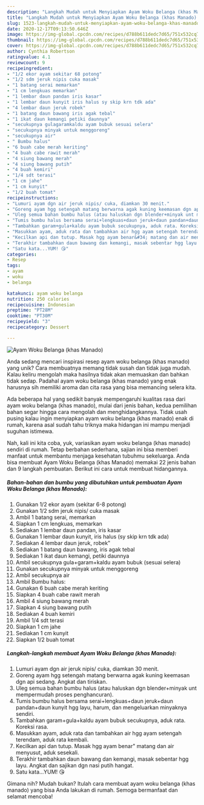 ```yaml
---
description: "Langkah Mudah untuk Menyiapkan Ayam Woku Belanga (khas Manado) yang Sempurna"
title: "Langkah Mudah untuk Menyiapkan Ayam Woku Belanga (khas Manado) yang Sempurna"
slug: 1523-langkah-mudah-untuk-menyiapkan-ayam-woku-belanga-khas-manado-yang-sempurna
date: 2020-12-17T09:13:50.646Z
image: https://img-global.cpcdn.com/recipes/d788b611dedc7d65/751x532cq70/ayam-woku-belanga-khas-manado-foto-resep-utama.jpg
thumbnail: https://img-global.cpcdn.com/recipes/d788b611dedc7d65/751x532cq70/ayam-woku-belanga-khas-manado-foto-resep-utama.jpg
cover: https://img-global.cpcdn.com/recipes/d788b611dedc7d65/751x532cq70/ayam-woku-belanga-khas-manado-foto-resep-utama.jpg
author: Cynthia Robertson
ratingvalue: 4.1
reviewcount: 9
recipeingredient:
- "1/2 ekor ayam sekitar 68 potong"
- "1/2 sdm jeruk nipis cuka masak"
- "1 batang serai memarkan"
- "1 cm lengkuas memarkan"
- "1 lembar daun pandan iris kasar"
- "1 lembar daun kunyit iris halus sy skip krn tdk ada"
- "4 lembar daun jeruk robek"
- "1 batang daun bawang iris agak tebal"
- "1 ikat daun kemangi petiki daunnya"
- "secukupnya gulagaramkaldu ayam bubuk sesuai selera"
- "secukupnya minyak untuk menggoreng"
- "secukupnya air"
- " Bumbu halus"
- "6 buah cabe merah keriting"
- "4 buah cabe rawit merah"
- "4 siung bawang merah"
- "4 siung bawang putih"
- "4 buah kemiri"
- "1/4 sdt terasi"
- "1 cm jahe"
- "1 cm kunyit"
- "1/2 buah tomat"
recipeinstructions:
- "Lumuri ayam dgn air jeruk nipis/ cuka, diamkan 30 menit."
- "Goreng ayam hgg setengah matang berwarna agak kuning keemasan dgn api sedang. Angkat dan tiriskan."
- "Uleg semua bahan bumbu halus (atau haluskan dgn blender+minyak unt mempermudah proses penghancuran)."
- "Tumis bumbu halus bersama serai+lengkuas+daun jeruk+daun pandan+daun kunyit hgg layu, harum, dan mengeluarkan minyaknya sendiri."
- "Tambahkan garam+gula+kaldu ayam bubuk secukupnya, aduk rata. Koreksi rasa."
- "Masukkan ayam, aduk rata dan tambahkan air hgg ayam setengah terendam, aduk rata kembali."
- "Kecilkan api dan tutup. Masak hgg ayam benar&#34; matang dan air menyusut, aduk sesekali."
- "Terakhir tambahkan daun bawang dan kemangi, masak sebentar hgg layu. Angkat dan sajikan dgn nasi putih hangat."
- "Satu kata...YUM! 😘"
categories:
- Resep
tags:
- ayam
- woku
- belanga

katakunci: ayam woku belanga 
nutrition: 250 calories
recipecuisine: Indonesian
preptime: "PT28M"
cooktime: "PT30M"
recipeyield: "3"
recipecategory: Dessert

---
```



![Ayam Woku Belanga (khas Manado)](https://img-global.cpcdn.com/recipes/d788b611dedc7d65/751x532cq70/ayam-woku-belanga-khas-manado-foto-resep-utama.jpg)

Anda sedang mencari inspirasi resep ayam woku belanga (khas manado) yang unik? Cara membuatnya memang tidak susah dan tidak juga mudah. Kalau keliru mengolah maka hasilnya tidak akan memuaskan dan bahkan tidak sedap. Padahal ayam woku belanga (khas manado) yang enak harusnya sih memiliki aroma dan cita rasa yang bisa memancing selera kita.



Ada beberapa hal yang sedikit banyak mempengaruhi kualitas rasa dari ayam woku belanga (khas manado), mulai dari jenis bahan, kedua pemilihan bahan segar hingga cara mengolah dan menghidangkannya. Tidak usah pusing kalau ingin menyiapkan ayam woku belanga (khas manado) enak di rumah, karena asal sudah tahu triknya maka hidangan ini mampu menjadi suguhan istimewa.


Nah, kali ini kita coba, yuk, variasikan ayam woku belanga (khas manado) sendiri di rumah. Tetap berbahan sederhana, sajian ini bisa memberi manfaat untuk membantu menjaga kesehatan tubuhmu sekeluarga. Anda bisa membuat Ayam Woku Belanga (khas Manado) memakai 22 jenis bahan dan 9 langkah pembuatan. Berikut ini cara untuk membuat hidangannya.

<!--inarticleads1-->

##### Bahan-bahan dan bumbu yang dibutuhkan untuk pembuatan Ayam Woku Belanga (khas Manado):

1. Gunakan 1/2 ekor ayam (sekitar 6-8 potong)
1. Gunakan 1/2 sdm jeruk nipis/ cuka masak
1. Ambil 1 batang serai, memarkan
1. Siapkan 1 cm lengkuas, memarkan
1. Sediakan 1 lembar daun pandan, iris kasar
1. Gunakan 1 lembar daun kunyit, iris halus (sy skip krn tdk ada)
1. Sediakan 4 lembar daun jeruk, robek&#34;
1. Sediakan 1 batang daun bawang, iris agak tebal
1. Sediakan 1 ikat daun kemangi, petiki daunnya
1. Ambil secukupnya gula+garam+kaldu ayam bubuk (sesuai selera)
1. Gunakan secukupnya minyak untuk menggoreng
1. Ambil secukupnya air
1. Ambil  Bumbu halus:
1. Gunakan 6 buah cabe merah keriting
1. Siapkan 4 buah cabe rawit merah
1. Ambil 4 siung bawang merah
1. Siapkan 4 siung bawang putih
1. Sediakan 4 buah kemiri
1. Ambil 1/4 sdt terasi
1. Siapkan 1 cm jahe
1. Sediakan 1 cm kunyit
1. Siapkan 1/2 buah tomat




<!--inarticleads2-->

##### Langkah-langkah membuat Ayam Woku Belanga (khas Manado):

1. Lumuri ayam dgn air jeruk nipis/ cuka, diamkan 30 menit.
1. Goreng ayam hgg setengah matang berwarna agak kuning keemasan dgn api sedang. Angkat dan tiriskan.
1. Uleg semua bahan bumbu halus (atau haluskan dgn blender+minyak unt mempermudah proses penghancuran).
1. Tumis bumbu halus bersama serai+lengkuas+daun jeruk+daun pandan+daun kunyit hgg layu, harum, dan mengeluarkan minyaknya sendiri.
1. Tambahkan garam+gula+kaldu ayam bubuk secukupnya, aduk rata. Koreksi rasa.
1. Masukkan ayam, aduk rata dan tambahkan air hgg ayam setengah terendam, aduk rata kembali.
1. Kecilkan api dan tutup. Masak hgg ayam benar&#34; matang dan air menyusut, aduk sesekali.
1. Terakhir tambahkan daun bawang dan kemangi, masak sebentar hgg layu. Angkat dan sajikan dgn nasi putih hangat.
1. Satu kata...YUM! 😘




Gimana nih? Mudah bukan? Itulah cara membuat ayam woku belanga (khas manado) yang bisa Anda lakukan di rumah. Semoga bermanfaat dan selamat mencoba!
